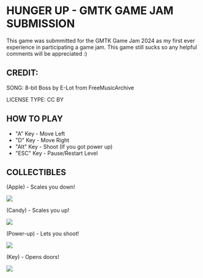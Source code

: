 # HUNGER UP - GMTK GAME JAM SUBMISSION

This game was submmitted for the GMTK Game Jam 2024 as my first ever experience in participating a game jam.
This game still sucks so any helpful comments will be appreciated :)

## CREDIT:
SONG: 8-bit Boss by E-Lot from FreeMusicArchive

LICENSE TYPE: CC BY

## HOW TO PLAY

* "A" Key - Move Left
* "D" Key - Move Right
* "Alt" Key - Shoot (If you got power up)
* "ESC" Key - Pause/Restart Level

## COLLECTIBLES

(Apple) - Scales you down!

![](https://img.itch.zone/aW1nLzE3NDcwNTk4LnBuZw==/original/LJvZKT.png)

(Candy) - Scales you up! 

![](https://img.itch.zone/aW1nLzE3NDcwNTYxLnBuZw==/original/4PKJ6q.png)

(Power-up) - Lets you shoot!

![](https://img.itch.zone/aW1nLzE3NDcwNTc4LnBuZw==/original/Zjb61r.png)

(Key) - Opens doors!
  
![](https://img.itch.zone/aW1nLzE3NDcwNTg4LnBuZw==/original/0QLopW.png)
